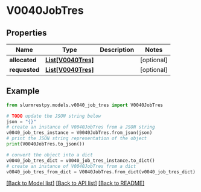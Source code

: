 # V0040JobTres


## Properties

Name | Type | Description | Notes
------------ | ------------- | ------------- | -------------
**allocated** | [**List[V0040Tres]**](V0040Tres.md) |  | [optional]
**requested** | [**List[V0040Tres]**](V0040Tres.md) |  | [optional]

## Example

```python
from slurmrestpy.models.v0040_job_tres import V0040JobTres

# TODO update the JSON string below
json = "{}"
# create an instance of V0040JobTres from a JSON string
v0040_job_tres_instance = V0040JobTres.from_json(json)
# print the JSON string representation of the object
print(V0040JobTres.to_json())

# convert the object into a dict
v0040_job_tres_dict = v0040_job_tres_instance.to_dict()
# create an instance of V0040JobTres from a dict
v0040_job_tres_from_dict = V0040JobTres.from_dict(v0040_job_tres_dict)
```
[[Back to Model list]](../README.md#documentation-for-models) [[Back to API list]](../README.md#documentation-for-api-endpoints) [[Back to README]](../README.md)


